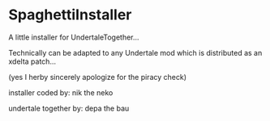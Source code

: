 # SpaghettiInstaller
A little installer for UndertaleTogether...

Technically can be adapted to any Undertale mod which is distributed as an xdelta patch...

(yes I herby sincerely apologize for the piracy check)

installer coded by: nik the neko

undertale together by: depa the bau
